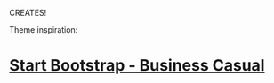 CREATES!

Theme inspiration:

# [Start Bootstrap - Business Casual](https://startbootstrap.com/template-overviews/business-casual/)

